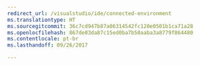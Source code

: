 ```yaml
---
redirect_url: /visualstudio/ide/connected-environment
ms.translationtype: HT
ms.sourcegitcommit: 36c7cd947b87a06314542fc120e0501b1ca71a28
ms.openlocfilehash: 867de03da87c15ed0ba7b50aaba3a8779f864480
ms.contentlocale: pt-br
ms.lasthandoff: 09/26/2017

---
```

